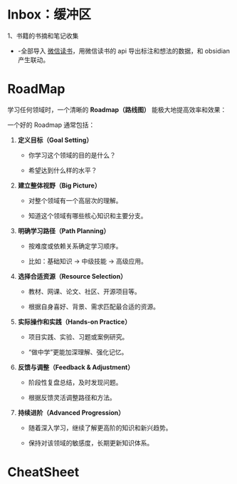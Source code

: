 # Inbox：缓冲区
1、书籍的书摘和笔记收集
- -全部导入 [微信读书](https://liu-gong-zi.com/2+%E7%AC%AC%E4%BA%8C%E5%A4%A7%E8%84%91/2+%E9%A3%9E%E8%BD%AE/0+%E5%B7%A5%E5%85%B7%E7%B3%BB%E7%BB%9F/%E5%BE%AE%E4%BF%A1%E8%AF%BB%E4%B9%A6)，用微信读书的 api 导出标注和想法的数据，和 obsidian 产生联动。

# RoadMap
学习任何领域时，一个清晰的 **Roadmap（路线图）** 能极大地提高效率和效果：

一个好的 Roadmap 通常包括：

1. **定义目标（Goal Setting）**
    
    - 你学习这个领域的目的是什么？  
        
    - 希望达到什么样的水平？  
        
2. **建立整体视野（Big Picture）**
    
    - 对整个领域有一个高层次的理解。  
        
    - 知道这个领域有哪些核心知识和主要分支。  
        
3. **明确学习路径（Path Planning）**
    
    - 按难度或依赖关系确定学习顺序。  
        
    - 比如：基础知识 → 中级技能 → 高级应用。  
        
4. **选择合适资源（Resource Selection）**
    
    - 教材、网课、论文、社区、开源项目等。  
        
    - 根据自身喜好、背景、需求匹配最合适的资源。  
        
5. **实际操作和实践（Hands-on Practice）**
    
    - 项目实践、实验、习题或案例研究。  
        
    - “做中学”更能加深理解、强化记忆。  
        
6. **反馈与调整（Feedback & Adjustment）**
    
    - 阶段性复盘总结，及时发现问题。  
        
    - 根据反馈灵活调整路径和方法。  
        
7. **持续进阶（Advanced Progression）**
    
    - 随着深入学习，继续了解更高阶的知识和新兴趋势。  
        
    - 保持对该领域的敏感度，长期更新知识体系。
# CheatSheet
